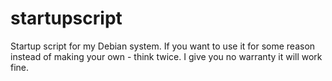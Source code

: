 # startupscript

Startup script for my Debian system.
If you want to use it for some reason instead of making your own - think twice. I give you no warranty it will work fine.
